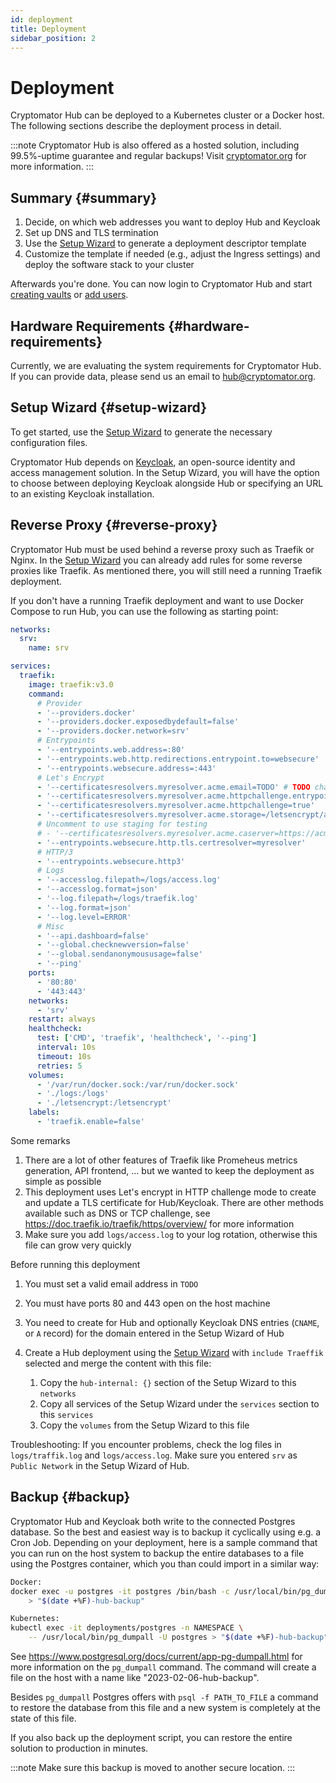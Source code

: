 ```yaml
---
id: deployment
title: Deployment
sidebar_position: 2
---
```


# Deployment

Cryptomator Hub can be deployed to a Kubernetes cluster or a Docker host. The following sections describe the deployment process in detail.

:::note
Cryptomator Hub is also offered as a hosted solution, including 99.5%-uptime guarantee and regular backups! Visit [cryptomator.org](https://cryptomator.org/for-teams/) for more information.
:::

## Summary {#summary}

1. Decide, on which web addresses you want to deploy Hub and Keycloak
1. Set up DNS and TLS termination
1. Use the [Setup Wizard](https://cryptomator.org/hub/self-hosted/) to generate a deployment descriptor template
1. Customize the template if needed (e.g., adjust the Ingress settings) and deploy the software stack to your cluster

Afterwards you're done.
You can now login to Cryptomator Hub and start [creating vaults](vault-management.md) or [add users](user-group-management.md).

## Hardware Requirements {#hardware-requirements}

Currently, we are evaluating the system requirements for Cryptomator Hub. If you can provide data, please send us an email to hub@cryptomator.org.

## Setup Wizard {#setup-wizard}

To get started, use the [Setup Wizard](https://cryptomator.org/hub/self-hosted/) to generate the necessary configuration files.

Cryptomator Hub depends on [Keycloak](https://www.keycloak.org/), an open-source identity and access management solution.
In the Setup Wizard, you will have the option to choose between deploying Keycloak alongside Hub or specifying an URL to an existing Keycloak installation.

## Reverse Proxy {#reverse-proxy}

Cryptomator Hub must be used behind a reverse proxy such as Traefik or Nginx. In the [Setup Wizard](https://cryptomator.org/hub/self-hosted/) you can already add rules for some reverse proxies like Traefik. As mentioned there, you will still need a running Traefik deployment.

If you don't have a running Traefik deployment and want to use Docker Compose to run Hub, you can use the following as starting point:

```yaml
networks:
  srv:
    name: srv

services:
  traefik:
    image: traefik:v3.0
    command:
      # Provider
      - '--providers.docker'
      - '--providers.docker.exposedbydefault=false'
      - '--providers.docker.network=srv'
      # Entrypoints
      - '--entrypoints.web.address=:80'
      - '--entrypoints.web.http.redirections.entrypoint.to=websecure'
      - '--entrypoints.websecure.address=:443'
      # Let's Encrypt
      - '--certificatesresolvers.myresolver.acme.email=TODO' # TODO change
      - '--certificatesresolvers.myresolver.acme.httpchallenge.entrypoint=web'
      - '--certificatesresolvers.myresolver.acme.httpchallenge=true'
      - '--certificatesresolvers.myresolver.acme.storage=/letsencrypt/acme.json'
      # Uncomment to use staging for testing
      # - '--certificatesresolvers.myresolver.acme.caserver=https://acme-staging-v02.api.letsencrypt.org/directory'
      - '--entrypoints.websecure.http.tls.certresolver=myresolver'
      # HTTP/3
      - '--entrypoints.websecure.http3'
      # Logs
      - '--accesslog.filepath=/logs/access.log'
      - '--accesslog.format=json'
      - '--log.filepath=/logs/traefik.log'
      - '--log.format=json'
      - '--log.level=ERROR'
      # Misc
      - '--api.dashboard=false'
      - '--global.checknewversion=false'
      - '--global.sendanonymoususage=false'
      - '--ping'
    ports:
      - '80:80'
      - '443:443'
    networks:
      - 'srv'
    restart: always
    healthcheck:
      test: ['CMD', 'traefik', 'healthcheck', '--ping']
      interval: 10s
      timeout: 10s
      retries: 5
    volumes:
      - '/var/run/docker.sock:/var/run/docker.sock'
      - './logs:/logs'
      - './letsencrypt:/letsencrypt'
    labels:
      - 'traefik.enable=false'
```

Some remarks

1. There are a lot of other features of Traefik like Promeheus metrics generation, API frontend, … but we wanted to keep the deployment as simple as possible
1. This deployment uses Let's encrypt in HTTP challenge mode to create and update a TLS certificate for Hub/Keycloak. There are other methods available such as DNS or TCP challenge, see https://doc.traefik.io/traefik/https/overview/ for more information
1. Make sure you add `logs/access.log` to your log rotation, otherwise this file can grow very quickly

Before running this deployment

1. You must set a valid email address in `TODO`
1. You must have ports 80 and 443 open on the host machine
1. You need to create for Hub and optionally Keycloak DNS entries (`CNAME`, or `A` record) for the domain entered in the Setup Wizard of Hub
1. Create a Hub deployment using the [Setup Wizard](https://cryptomator.org/hub/self-hosted/) with `include Traeffik` selected and merge the content with this file:

   1. Copy the `hub-internal: {}` section of the Setup Wizard to this `networks`
   1. Copy all services of the Setup Wizard under the `services` section to this `services`
   1. Copy the `volumes` from the Setup Wizard to this file

Troubleshooting: If you encounter problems, check the log files in `logs/traffik.log` and `logs/access.log`. Make sure you entered `srv` as `Public Network` in the Setup Wizard of Hub.

## Backup {#backup}

Cryptomator Hub and Keycloak both write to the connected Postgres database. So the best and easiest way is to backup it cyclically using e.g. a Cron Job. Depending on your deployment, here is a sample command that you can run on the host system to backup the entire databases to a file using the Postgres container, which you than could import in a similar way:

```bash
Docker:
docker exec -u postgres -it postgres /bin/bash -c /usr/local/bin/pg_dumpall \ 
    > "$(date +%F)-hub-backup"

Kubernetes:
kubectl exec -it deployments/postgres -n NAMESPACE \
    -- /usr/local/bin/pg_dumpall -U postgres > "$(date +%F)-hub-backup"
```

See https://www.postgresql.org/docs/current/app-pg-dumpall.html for more information on the `pg_dumpall` command.
The command will create a file on the host with a name like "2023-02-06-hub-backup".

Besides `pg_dumpall` Postgres offers with `psql -f PATH_TO_FILE` a command to restore the database from this file and a new system is completely at the state of this file.

If you also back up the deployment script, you can restore the entire solution to production in minutes.

:::note
Make sure this backup is moved to another secure location.
:::
